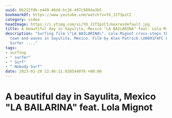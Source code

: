```yaml
---
uuid: 8b222fdb-e449-46dd-bc16-497c5894a3b5
bookmarkOf: https://www.youtube.com/watch?v=YO_J2f3pzCI
category: video
headImage: https://i.ytimg.com/vi/YO_J2f3pzCI/maxresdefault.jpg
title: A beautiful day in Sayulita, Mexico "LA BAILARINA" feat. Lola Mignot
description: "Surfing film \"LA BAILARINA\". Lola Mignot cross-steps through the beautiful
  town and waves in Sayulita, Mexico. Film by Alex Patrick.\U0001F4FC LA BAILARINA-
  Surfer -..."
tags:
- surfing
- " surfer"
- " Surf"
- " Nobody Surf"
date: 2023-01-28 22:46:11.030544078 +00:00
---
```

# A beautiful day in Sayulita, Mexico "LA BAILARINA" feat. Lola Mignot

